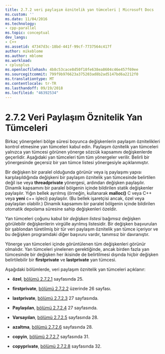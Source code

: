 ```yaml
---
title: 2.7.2 veri paylaşım öznitelik yan tümceleri | Microsoft Docs
ms.custom: ''
ms.date: 11/04/2016
ms.technology:
- cpp-parallel
ms.topic: conceptual
dev_langs:
- C++
ms.assetid: 47347d3c-18bd-441f-99cf-7737564c417f
author: mikeblome
ms.author: mblome
ms.workload:
- cplusplus
ms.openlocfilehash: 4b8c53cace8d50f10fe638ea8604c46e457f69ee
ms.sourcegitcommit: 799f9b976623a375203ad8b2ad5147bd6a2212f0
ms.translationtype: MT
ms.contentlocale: tr-TR
ms.lasthandoff: 09/19/2018
ms.locfileid: "46392534"
---
```

# <a name="272-data-sharing-attribute-clauses"></a>2.7.2 Veri Paylaşım Öznitelik Yan Tümceleri

Birkaç yönergeleri bölge süresi boyunca değişkenlerin paylaşım öznitelikleri kontrol etmesine yan tümceleri kabul edin. Paylaşım öznitelik yan tümceleri yalnızca yan tümcesi görünen yönerge sözcük kapsamını değişkenlerde geçerlidir. Aşağıdaki yan tümceleri tüm tüm yönergeler verilir. Belirli bir yönergesinde geçersiz bir yan tümce listesi yönergesiyle açıklanmıştır.

Bir değişken bir paralel olduğunda görünür veya iş paylaşımı yapısı karşılaşıldığında değişkeni bir paylaşım öznitelik yan tümcesinde belirtilen değil ise veya **threadprivate** yönergesi, ardından değişken paylaşılır. Dinamik kapsamını bir paralel bölgenin içinde bildirilen statik değişkenler paylaşılır. Yığın bellek ayrılmış (örneğin, kullanarak **malloc()** C veya C++ veya **yeni** c++ işleci) paylaşılır. (Bu bellek işaretçisi ancak, özel veya paylaşılan olabilir.) Dinamik kapsamını bir paralel bölgenin içinde bildirilen otomatik depolama süresine sahip değişkenleri özeldir.

Yan tümceleri çoğunu kabul bir *değişken listesi* bağımsız değişken görülebilir değişkenlerin virgülle ayrılmış listesidir. Bir değişken başvurulan bir şablondan türetilmiş bir tür veri paylaşım öznitelik yan tümce içeriyor ve bu değişken programdaki diğer başvuru vardır, tanımsız bir davranıştır.

Yönerge yan tümceleri içinde görüntülenen tüm değişkenleri görünür olmalıdır. Yan tümceleri yinelenen gerektiğinde, ancak birden fazla yan tümcesinde bir değişken her ikisinde de belirtilmesi dışında hiçbir değişken belirtilebilir bir **firstprivate** ve **lastprivate** yan tümcesi.

Aşağıdaki bölümlerde, veri paylaşım öznitelik yan tümceleri açıklanır:

- **özel**, [bölümü 2.7.2.1](../../parallel/openmp/2-7-2-1-private.md) sayfasında 25.

- **firstprivate**, [bölümü 2.7.2.2](../../parallel/openmp/2-7-2-2-firstprivate.md) üzerinde 26 sayfası.

- **lastprivate**, [bölümü 2.7.2.3](../../parallel/openmp/2-7-2-3-lastprivate.md) 27 sayfasında.

- **Paylaşılan**, [bölümü 2.7.2.4](../../parallel/openmp/2-7-2-4-shared.md) 27 sayfasında.

- **Varsayılan**, [bölümü 2.7.2.5](../../parallel/openmp/2-7-2-5-default.md) sayfasında 28.

- **azaltma**, [bölümü 2.7.2.6](../../parallel/openmp/2-7-2-6-reduction.md) sayfasında 28.

- **copyin**, [bölümü 2.7.2.7](../../parallel/openmp/2-7-2-7-copyin.md) sayfasında 31.

- **copyprivate**, [bölümü 2.7.2.8](../../parallel/openmp/2-7-2-8-copyprivate.md) sayfasında 32.